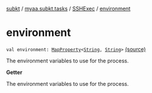 [subkt](../../index.md) / [myaa.subkt.tasks](../index.md) / [SSHExec](index.md) / [environment](./environment.md)

# environment

`val environment: `[`MapProperty`](https://docs.gradle.org/current/javadoc/org/gradle/api/provider/MapProperty.html)`<`[`String`](https://kotlinlang.org/api/latest/jvm/stdlib/kotlin/-string/index.html)`, `[`String`](https://kotlinlang.org/api/latest/jvm/stdlib/kotlin/-string/index.html)`>` [(source)](https://github.com/Myaamori/SubKt/blob/0.1.11/src/main/kotlin/myaa/subkt/tasks/tasks.kt#L2055)

The environment variables to use for the process.

**Getter**

The environment variables to use for the process.


